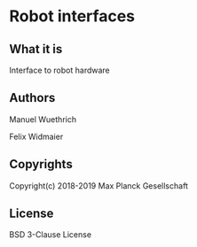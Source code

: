 # Robot interfaces

## What it is

Interface to robot hardware

## Authors

Manuel Wuethrich

Felix Widmaier

## Copyrights

Copyright(c) 2018-2019 Max Planck Gesellschaft

## License

BSD 3-Clause License
